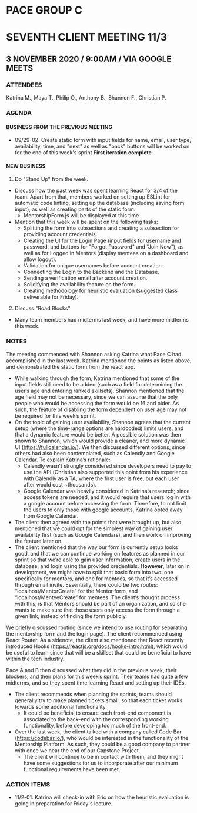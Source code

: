 # PACE GROUP C

# SEVENTH CLIENT MEETING 11/3

## 3 NOVEMBER 2020 / 9:00AM / VIA GOOGLE MEETS

### ATTENDEES

Katrina M., Maya T., Philip O., Anthony B., Shannon F., Christian P.

### AGENDA

#### BUSINESS FROM THE PREVIOUS MEETING

- 09/29-02. Create static form with input fields for name, email, user type, availability, time, and "next" as well as "back" buttons will be worked on for the end of this week's sprint **First iteration complete**

#### NEW BUSINESS

1. Do "Stand Up" from the week.

- Discuss how the past week was spent learning React for 3/4 of the team. Apart from that, members worked on setting up ESLint for automatic code linting, setting up the database (including saving form input), as well as creating parts of the static form.
  - MentorshipForm.js will be displayed at this time
- Mention that this week will be spent on the following tasks:
  - Splitting the form into subsections and creating a subsection for providing account credentials.
  - Creating the UI for the Login Page (input fields for username and password, and buttons for "Forgot Password" and "Join Now"), as well as for Logged in Mentors (display mentees on a dashboard and allow logout).
  - Validation for unique usernames before account creation.
  - Connecting the Login to the Backend and the Database.
  - Sending a verification email after account creation.
  - Solidifying the availability feature on the form.
  - Creating methodology for heuristic evaluation (suggested class deliverable for Friday).

2. Discuss "Road Blocks"

- Many team members had midterms last week, and have more midterms this week.

### NOTES

The meeting commenced with Shannon asking Katrina what Pace C had accomplished in the last week. Katrina mentioned the points as listed above, and demonstrated the static form from the react app.

- While walking through the form, Katrina mentioned that some of the input fields still need to be added (such as a field for determining the user’s age and entering ranked skillsets). Shannon mentioned that the age field may not be necessary, since we can assume that the only people who would be accessing the form would be 16 and older. As such, the feature of disabling the form dependent on user age may not be required for this week’s sprint.
- On the topic of gaining user availability, Shannon agrees that the current setup (where the time-range options are hardcoded) limits users, and that a dynamic feature would be better. A possible solution was then shown to Shannon, which would provide a cleaner, and more dynamic UI (https://fullcalendar.io/). We then discussed different options, since others had also been contemplated, such as Calendly and Google Calendar. To explain Katrina’s rationale:
  - Calendly wasn’t strongly considered since developers need to pay to use the API (Christian also supported this point from his experience with Calendly as a TA, where the first user is free, but each user after would cost ~thousands).
  - Google Calendar was heavily considered in Katrina’s research; since access tokens are needed, and it would require that users log in with a google account before accessing the form. Therefore, to not limit the users to only those with google accounts, Katrina opted away from Google Calendar.
- The client then agreed with the points that were brought up, but also mentioned that we could opt for the simplest way of gaining user availability first (such as Google Calendars), and then work on improving the feature later on.
- The client mentioned that the way our form is currently setup looks good, and that we can continue working on features as planned in our sprint so that we’re able to gain user information, create users in the database, and login using the provided credentials. **However**, later on in development, we might have to split that basic form into two: one specifically for mentors, and one for mentees, so that it’s accessed through email invite. Essentially, there could be two routes: “localhost/MentorCreate” for the Mentor form, and “localhost/MenteeCreate” for mentees. The client’s thought process with this, is that Mentors should be part of an organization, and so she wants to make sure that those users only access the form through a given link, instead of finding the form publicly.

We briefly discussed routing (since we intend to use routing for separating the mentorship form and the login page). The client recommended using React Router. As a sidenote, the client also mentioned that React recently introduced Hooks (https://reactjs.org/docs/hooks-intro.html), which would be useful to learn since that will be a skillset that could be beneficial to have within the tech industry.

Pace A and B then discussed what they did in the previous week, their blockers, and their plans for this week’s sprint. Their teams had quite a few midterms, and so they spent time learning React and setting up their IDEs.

- The client recommends when planning the sprints, teams should generally try to make planned tickets small, so that each ticket works towards some additional functionality.
  - It could be beneficial to ensure each front-end component is associated to the back-end with the corresponding working functionality, before developing too much of the front-end.
- Over the last week, the client talked with a company called Code Bar (https://codebar.io/), who would be interested in the functionality of the Mentorship Platform. As such, they could be a good company to partner with once we near the end of our Capstone Project.
  - The client will continue to be in contact with them, and they might have some suggestions for us to incorporate after our minimum functional requirements have been met.

### ACTION ITEMS

- 11/2-01. Katrina will check-in with Eric on how the heuristic evaluation is going in preparation for Friday's lecture.
